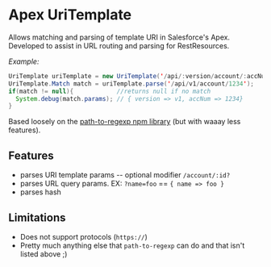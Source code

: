 # Apex UriTemplate

Allows matching and parsing of template URI in Salesforce's Apex. Developed to assist in URL routing and parsing for RestResources.

_Example:_

```java
UriTemplate uriTemplate = new UriTemplate('/api/:version/account/:accNum');
UriTemplate.Match match = uriTemplate.parse('/api/v1/account/1234');
if(match != null){            //returns null if no match
  System.debug(match.params); // { version => v1, accNum => 1234}
}
```

Based loosely on the [path-to-regexp npm library](https://github.com/pillarjs/path-to-regexp) (but with waaay less features).

## Features

-   parses URI template params
    -- optional modifier `/account/:id?`
-   parses URL query params. EX: `?name=foo` == `{ name => foo }`
-   parses hash

## Limitations

-   Does not support protocols (`https://`)
-   Pretty much anything else that `path-to-regexp` can do and that isn't listed above ;)
